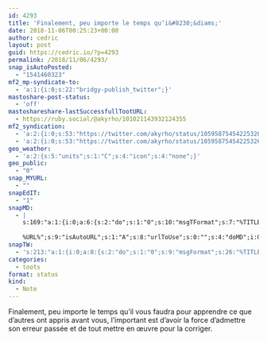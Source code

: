 ```yaml
---
id: 4293
title: 'Finalement, peu importe le temps qu’i&#8230;&diams;'
date: 2018-11-06T00:25:23+00:00
author: cedric
layout: post
guid: https://cedric.io/?p=4293
permalink: /2018/11/06/4293/
snap_isAutoPosted:
  - "1541460323"
mf2_mp-syndicate-to:
  - 'a:1:{i:0;s:22:"bridgy-publish_twitter";}'
mastoshare-post-status:
  - 'off'
mastoshareshare-lastSuccessfullTootURL:
  - https://ruby.social/@akyrho/101021143932124355
mf2_syndication:
  - 'a:2:{i:0;s:53:"https://twitter.com/akyrho/status/1059587545422532611";i:1;s:46:"https://ruby.social/@akyrho/101021143932124355";}'
  - 'a:2:{i:0;s:53:"https://twitter.com/akyrho/status/1059587545422532611";i:1;s:46:"https://ruby.social/@akyrho/101021143932124355";}'
geo_weather:
  - 'a:2:{s:5:"units";s:1:"C";s:4:"icon";s:4:"none";}'
geo_public:
  - "0"
snap_MYURL:
  - ""
snapEdIT:
  - "1"
snapMD:
  - |
    s:169:"a:1:{i:0;a:6:{s:2:"do";s:1:"0";s:10:"msgTFormat";s:7:"%TITLE%";s:9:"msgFormat";s:19:"%FULLTEXT%
    
    %URL%";s:9:"isAutoURL";s:1:"A";s:8:"urlToUse";s:0:"";s:4:"doMD";i:0;}}";
snapTW:
  - 's:213:"a:1:{i:0;a:8:{s:2:"do";s:1:"0";s:9:"msgFormat";s:26:"%TITLE%. %EXCERPT% - %URL%";s:8:"attchImg";s:1:"1";s:9:"isAutoImg";s:1:"A";s:8:"imgToUse";s:0:"";s:9:"isAutoURL";s:1:"A";s:8:"urlToUse";s:0:"";s:4:"doTW";i:0;}}";'
categories:
  - toots
format: status
kind:
  - Note
---
```

Finalement, peu importe le temps qu’il vous faudra pour apprendre ce que d’autres ont appris avant vous, l’important est d’avoir la force d’admettre son erreur passée et de tout mettre en œuvre pour la corriger.